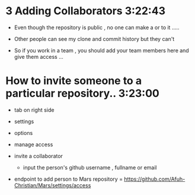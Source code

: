 # 3 Adding Collaborators     3:22:43       

- Even though the repository is public , no one can make a <push> or <write> to it ..... 
- Other people can see my clone and commit history but they can't <push>  <new commits> 

- So if you work in a team , you should add your team members here and give them <push> access ... 


# How to invite someone to a particular repository..    3:23:00  

- tab on right side 
- settings 
- options 
- manage access
- invite a collaborator
    - input the person's github username , fullname or email

- endpoint to add person to Mars repository = https://github.com/Afuh-Christian/Mars/settings/access